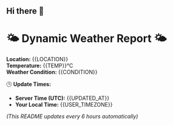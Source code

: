 ## Hi there 👋

<!--
**cecilialeung05/cecilialeung05** is a ✨ _special_ ✨ repository because its `README.md` (this file) appears on your GitHub profile.

Here are some ideas to get you started:

- 🔭 I’m currently working on ...
- 🌱 I’m currently learning ...
- 👯 I’m looking to collaborate on ...
- 🤔 I’m looking for help with ...
- 💬 Ask me about ...
- 📫 How to reach me: ...
- 😄 Pronouns: ...
- ⚡ Fun fact: ...
-->

# 🌤️ Dynamic Weather Report 🌤️

**Location:** {{LOCATION}}  
**Temperature:** {{TEMP}}°C  
**Weather Condition:** {{CONDITION}}  

🕒 **Update Times:**  
- **Server Time (UTC):** {{UPDATED_AT}}  
- **Your Local Time:** {{USER_TIMEZONE}}  

_(This README updates every 6 hours automatically)_

